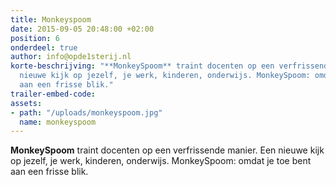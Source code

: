 ```yaml
---
title: Monkeyspoom
date: 2015-09-05 20:48:00 +02:00
position: 6
onderdeel: true
author: info@opde1sterij.nl
korte-beschrijving: "**MonkeySpoom** traint docenten op een verfrissende manier. Een
  nieuwe kijk op jezelf, je werk, kinderen, onderwijs. MonkeySpoom: omdat je toe bent
  aan een frisse blik."
trailer-embed-code: 
assets:
- path: "/uploads/monkeyspoom.jpg"
  name: monkeyspoom
---
```


**MonkeySpoom** traint docenten op een verfrissende manier. Een nieuwe kijk op jezelf, je werk, kinderen, onderwijs. MonkeySpoom: omdat je toe bent aan een frisse blik.
